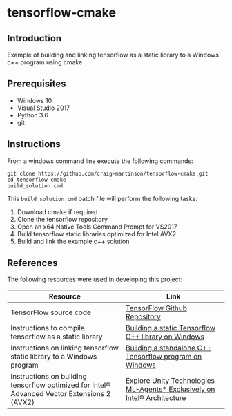 # tensorflow-cmake

## Introduction

Example of building and linking tensorflow as a static library to a Windows c++ program using cmake

## Prerequisites

- Windows 10
- Visual Studio 2017
- Python 3.6
- git

## Instructions

From a windows command line execute the following commands:

``` batch
git clone https://github.com/craig-martinson/tensorflow-cmake.git
cd tensorflow-cmake
build_solution.cmd
```

This `build_solution.cmd` batch file will perform the following tasks:

1. Download cmake if required
2. Clone the tensorflow repository
3. Open an x64 Native Tools Command Prompt for VS2017
4. Build tensorflow static libraries optimized for Intel AVX2
5. Build and link the example c++ solution

## References

The following resources were used in developing this project:

Resource | Link
--- | ---
TensorFlow source code  | [TensorFlow Github Repository](https://github.com/tensorflow/tensorflow.git)
Instructions to compile tensorflow as a static library  | [Building a static Tensorflow C++ library on Windows](https://joe-antognini.github.io/machine-learning/build-windows-tf)
Instructions on linking tensorflow static library to a Windows program  | [Building a standalone C++ Tensorflow program on Windows](https://joe-antognini.github.io/machine-learning/build-windows-tf)
Instructions on building tensorflow optimized for Intel® Advanced Vector Extensions 2 (AVX2)  | [Explore Unity Technologies ML-Agents* Exclusively on Intel® Architecture](https://software.intel.com/en-us/articles/explore-unity-technologies-ml-agents-exclusively-on-intel-architecture)